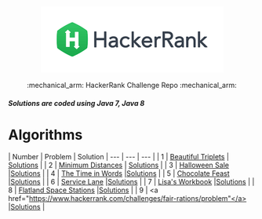 <p align="center">
<a href="https://www.hackerrank.com/nguyendokhanhva1">
<img src="./download.png">
</a>
</p>
<p align="center">
:mechanical_arm:	HackerRank Challenge Repo :mechanical_arm:	
</p>
<h5>Solutions are coded using Java 7, Java 8</h5>

<ins><h1> Algorithms </h1></ins>
| Number | Problem | Solution
| --- | --- | --- |
| 1 | <a href="https://www.hackerrank.com/challenges/beautiful-triplets/problem">Beautiful Triplets</a>  | <a href="./Algorithm/BeautifulTriplets.java">Solutions</a> |
| 2 | <a href="https://www.hackerrank.com/challenges/minimum-distances/problem">Minimum Distances</a>     | <a href="./Algorithm/MinDistances.java">Solutions</a>  |
| 3 | <a href="https://www.hackerrank.com/challenges/halloween-sale/problem">Halloween Sale</a>           |<a href="./Algorithm/HalloweenSale.java">Solutions</a> |
| 4 | <a href="https://www.hackerrank.com/challenges/the-time-in-words/problem">The Time in Words</a>     |<a href="./Algorithm/TimetoWords.java">Solutions</a> |
| 5 | <a href="https://www.hackerrank.com/challenges/chocolate-feast/problem">Chocolate Feast</a>     |<a href="./Algorithm/ChocolateFeast.java">Solutions</a> |
| 6 | <a href="https://www.hackerrank.com/challenges/service-lane/problem">Service Lane</a>     |<a href="./Algorithm/ServiceLane.java">Solutions</a> |
| 7 | <a href="https://www.hackerrank.com/challenges/lisa-workbook/problem">Lisa's Workbook</a>     |<a href="./Algorithm/LisaWorkBook.java">Solutions</a> |
| 8 | <a href="https://www.hackerrank.com/challenges/flatland-space-stations/problem">Flatland Space Stations</a>     |<a href="./Algorithm/FlatSpace.java">Solutions</a> |
| 9 | <a href="https://www.hackerrank.com/challenges/fair-rations/problem"</a>     |<a href="./Algorithm/FairRations.java">Solutions</a> |
